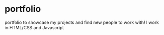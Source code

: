 # portfolio
portfolio to showcase my projects and find new people to work with!  I work in HTML/CSS and Javascript
